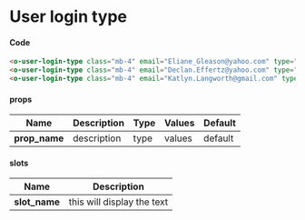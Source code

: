 # User login type

<Demo componentName="examples-user-login-type-doc" />

#### Code
```html
<o-user-login-type class="mb-4" email="Eliane_Gleason@yahoo.com" type="email" />
<o-user-login-type class="mb-4" email="Declan.Effertz@yahoo.com" type="facebook" />
<o-user-login-type class="mb-4" email="Katlyn.Langworth@gmail.com" type="google" />
```

#### props

|Name|Description|Type|Values|Default|
|---|---|---|---|---|
|**prop_name**|description|type|values|default|

#### slots

|Name|Description|
|---|---|
|**slot_name**|this will display the text|

<portal-target name="octo-modals" transition="o-modal-transition" multiple />
<portal-target name="octo-datepicker" />